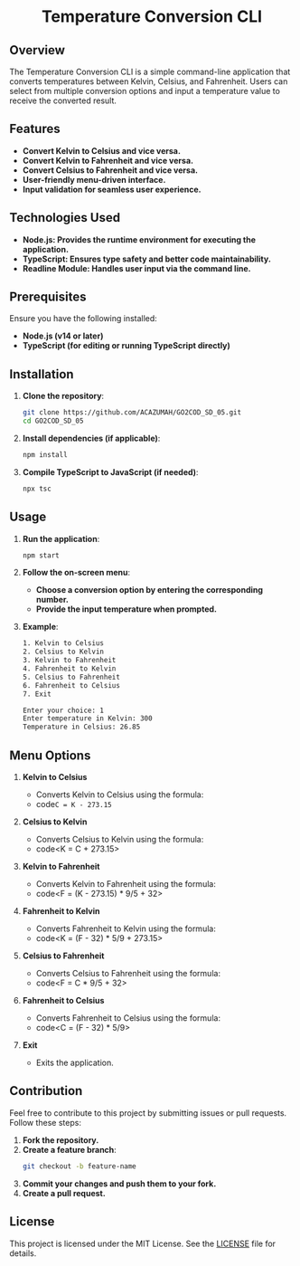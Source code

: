 <h1 align="center">Temperature Conversion CLI</h1>

## Overview

The Temperature Conversion CLI is a simple command-line application that converts temperatures between Kelvin, Celsius, and Fahrenheit. 
Users can select from multiple conversion options and input a temperature value to receive the converted result.

## Features

- **Convert Kelvin to Celsius and vice versa.**
- **Convert Kelvin to Fahrenheit and vice versa.**
- **Convert Celsius to Fahrenheit and vice versa.**
- **User-friendly menu-driven interface.**
- **Input validation for seamless user experience.**

## Technologies Used

- **Node.js: Provides the runtime environment for executing the application.**
- **TypeScript: Ensures type safety and better code maintainability.**
- **Readline Module: Handles user input via the command line.**

## Prerequisites

Ensure you have the following installed:
  - **Node.js (v14 or later)**
  - **TypeScript (for editing or running TypeScript directly)**

## Installation

1. **Clone the repository**:
   ```bash
   git clone https://github.com/ACAZUMAH/GO2COD_SD_05.git
   cd GO2COD_SD_05
   ```

2. **Install dependencies (if applicable)**:
   ```bash
   npm install
   ```

3. **Compile TypeScript to JavaScript (if needed)**:
   ```bash
   npx tsc 
   ```

## Usage

1. **Run the application**:
   ```bash
   npm start
   ```

2. **Follow the on-screen menu**:
    - **Choose a conversion option by entering the corresponding number.**
    - **Provide the input temperature when prompted.**

3. **Example**:
   ```bash
   1. Kelvin to Celsius
   2. Celsius to Kelvin
   3. Kelvin to Fahrenheit
   4. Fahrenheit to Kelvin
   5. Celsius to Fahrenheit
   6. Fahrenheit to Celsius
   7. Exit

   Enter your choice: 1
   Enter temperature in Kelvin: 300
   Temperature in Celsius: 26.85
   ```

## Menu Options

1. **Kelvin to Celsius**
   - Converts Kelvin to Celsius using the formula:
   - code`C = K - 273.15`

2. **Celsius to Kelvin**
   - Converts Celsius to Kelvin using the formula:
   - code<K = C + 273.15>

3. **Kelvin to Fahrenheit**
   - Converts Kelvin to Fahrenheit using the formula:
   - code<F = (K - 273.15) * 9/5 + 32>

4. **Fahrenheit to Kelvin**
   - Converts Fahrenheit to Kelvin using the formula:
   - code<K = (F - 32) * 5/9 + 273.15>

5. **Celsius to Fahrenheit**
   - Converts Celsius to Fahrenheit using the formula:
   - code<F = C * 9/5 + 32>

6. **Fahrenheit to Celsius**
   - Converts Fahrenheit to Celsius using the formula:
   - code<C = (F - 32) * 5/9>

7. **Exit**
   - Exits the application.

## Contribution

Feel free to contribute to this project by submitting issues or pull requests. Follow these steps:
  1. **Fork the repository.**
  2. **Create a feature branch**:
     ```bash
     git checkout -b feature-name
     ```
  3. **Commit your changes and push them to your fork.**
  4. **Create a pull request.**

## License

This project is licensed under the MIT License. See the <a href="https://opensource.org/license/MIT">LICENSE</a> file for details.

